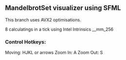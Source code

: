 ## MandelbrotSet visualizer using SFML

This branch uses AVX2 optimisations.

8 calculatings in a tick using Intel Intrinsics __mm_256

### Control Hotkeys:

Moving: HJKL or arrows
Zoom In:  A
Zoom Out: S

